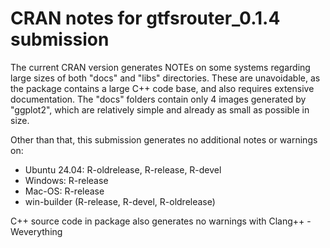 # CRAN notes for gtfsrouter_0.1.4 submission

The current CRAN version generates NOTEs on some systems regarding large sizes of both "docs" and "libs" directories. These are unavoidable, as the package contains a large C++ code base, and also requires extensive documentation. The "docs" folders contain only 4 images generated by "ggplot2", which are relatively simple and already as small as possible in size.

Other than that, this submission generates no additional notes or warnings on:

* Ubuntu 24.04: R-oldrelease, R-release, R-devel
* Windows: R-release
* Mac-OS: R-release
* win-builder (R-release, R-devel, R-oldrelease)

C++ source code in package also generates no warnings with Clang++ -Weverything
